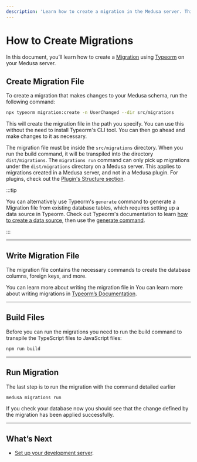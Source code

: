 ```yaml
---
description: 'Learn how to create a migration in the Medusa server. This guide explains how to write and run migrations.'
---
```


# How to Create Migrations

In this document, you’ll learn how to create a [Migration](overview.md) using [Typeorm](https://typeorm.io) on your Medusa server.

## Create Migration File

To create a migration that makes changes to your Medusa schema, run the following command:

```bash
npx typeorm migration:create -n UserChanged --dir src/migrations
```

This will create the migration file in the path you specify. You can use this without the need to install Typeorm's CLI tool. You can then go ahead and make changes to it as necessary.

The migration file must be inside the `src/migrations` directory. When you run the build command, it will be transpiled into the directory `dist/migrations`. The `migrations run` command can only pick up migrations under the `dist/migrations` directory on a Medusa server. This applies to migrations created in a Medusa server, and not in a Medusa plugin. For plugins, check out the [Plugin's Structure section](../plugins/create.md).

:::tip

You can alternatively use Typeorm's `generate` command to generate a Migration file from existing database tables, which requires setting up a data source in Typeorm. Check out Typeorm's documentation to learn [how to create a data source](https://typeorm.io/data-source#creating-a-new-datasource), then use the [generate command](https://typeorm.io/using-cli#generate-a-migration-from-existing-table-schema).

:::

---

## Write Migration File

The migration file contains the necessary commands to create the database columns, foreign keys, and more.

You can learn more about writing the migration file in You can learn more about writing migrations in [Typeorm’s Documentation](https://typeorm.io/migrations).

---

## Build Files

Before you can run the migrations you need to run the build command to transpile the TypeScript files to JavaScript files:

```bash npm2yarn
npm run build
```

---

## Run Migration

The last step is to run the migration with the command detailed earlier

```bash
medusa migrations run
```

If you check your database now you should see that the change defined by the migration has been applied successfully.

---

## What’s Next

- [Set up your development server](../../../tutorial/0-set-up-your-development-environment.mdx).
